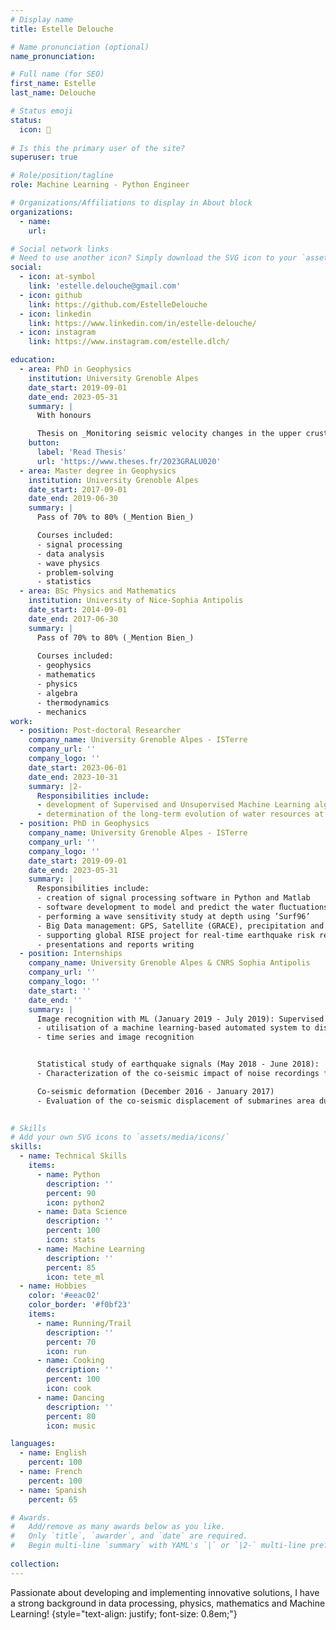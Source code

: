 ```yaml
---
# Display name
title: Estelle Delouche

# Name pronunciation (optional)
name_pronunciation: 

# Full name (for SEO)
first_name: Estelle
last_name: Delouche

# Status emoji
status:
  icon: 👋
  
# Is this the primary user of the site?
superuser: true

# Role/position/tagline
role: Machine Learning - Python Engineer

# Organizations/Affiliations to display in About block
organizations:
  - name: 
    url: 

# Social network links
# Need to use another icon? Simply download the SVG icon to your `assets/media/icons/` folder.
social:
  - icon: at-symbol
    link: 'estelle.delouche@gmail.com'
  - icon: github
    link: https://github.com/EstelleDelouche
  - icon: linkedin
    link: https://www.linkedin.com/in/estelle-delouche/
  - icon: instagram
    link: https://www.instagram.com/estelle.dlch/

education:
  - area: PhD in Geophysics
    institution: University Grenoble Alpes
    date_start: 2019-09-01
    date_end: 2023-05-31
    summary: |
      With honours 

      Thesis on _Monitoring seismic velocity changes in the upper crust and aquifer dynamics_. Supervised by [Laurent Stehly](https://scholar.google.com/citations?user=VeMpdccAAAAJ&hl=fr). Presented papers at 6 international conferences with the contributions being published in 3 journals.
    button:
      label: 'Read Thesis'
      url: 'https://www.theses.fr/2023GRALU020'
  - area: Master degree in Geophysics
    institution: University Grenoble Alpes
    date_start: 2017-09-01
    date_end: 2019-06-30
    summary: |
      Pass of 70% to 80% (_Mention Bien_)

      Courses included:
      - signal processing
      - data analysis
      - wave physics
      - problem-solving
      - statistics
  - area: BSc Physics and Mathematics
    institution: University of Nice-Sophia Antipolis
    date_start: 2014-09-01
    date_end: 2017-06-30
    summary: |
      Pass of 70% to 80% (_Mention Bien_)
      
      Courses included:
      - geophysics
      - mathematics
      - physics
      - algebra
      - thermodynamics
      - mechanics
work:
  - position: Post-doctoral Researcher
    company_name: University Grenoble Alpes - ISTerre
    company_url: ''
    company_logo: ''
    date_start: 2023-06-01
    date_end: 2023-10-31
    summary: |2-
      Responsibilities include:
      - development of Supervised and Unsupervised Machine Learning algorithms to separate and locate volcanic sources
      - determination of the long-term evolution of water resources at European scale
  - position: PhD in Geophysics 
    company_name: University Grenoble Alpes - ISTerre 
    company_url: ''
    company_logo: ''
    date_start: 2019-09-01
    date_end: 2023-05-31
    summary: |
      Responsibilities include:
      - creation of signal processing software in Python and Matlab
      - software development to model and predict the water ﬂuctuations inside aquifer systems
      - performing a wave sensitivity study at depth using ’Surf96’
      - Big Data management: GPS, Satellite (GRACE), precipitation and seismic data at European scale
      - supporting global RISE project for real-time earthquake risk reduction
      - presentations and reports writing
  - position: Internships 
    company_name: University Grenoble Alpes & CNRS Sophia Antipolis
    company_url: ''
    company_logo: ''
    date_start: ''
    date_end: ''
    summary: |
      Image recognition with ML (January 2019 - July 2019): Supervised by [Laurent Stehly](https://scholar.google.com/citations?user=VeMpdccAAAAJ&hl=fr). In collaboration with [Marielle Malfante](https://www.linkedin.com/in/marielle-malfante-214a9688/?originalSubdomain=fr), [Jerome Mars](https://www.linkedin.com/in/jerome-mars-59049353/?originalSubdomain=fr) and [Mauro Dalla Mura](https://www.grenoble-inp.fr/fr/recherche-valorisation/mauro-dalla-mura-nouveau-membre-de-liuf)
      - utilisation of a machine learning-based automated system to discriminate the resting, precursory, and post-seismic phases of an earthquake (AAA Codes Malfante et al.,2018)
      - time series and image recognition


      Statistical study of earthquake signals (May 2018 - June 2018):
      - Characterization of the co-seismic impact of noise recordings for l'Aquila and Amatrice earthquakes using statistical moments

      Co-seismic deformation (December 2016 - January 2017)
      - Evaluation of the co-seismic displacement of submarines area during Pedernales event
      

# Skills
# Add your own SVG icons to `assets/media/icons/`
skills:
  - name: Technical Skills
    items:
      - name: Python
        description: ''
        percent: 90
        icon: python2
      - name: Data Science
        description: ''
        percent: 100
        icon: stats
      - name: Machine Learning
        description: ''
        percent: 85
        icon: tete_ml
  - name: Hobbies
    color: '#eeac02'
    color_border: '#f0bf23'
    items:
      - name: Running/Trail
        description: ''
        percent: 70
        icon: run
      - name: Cooking
        description: ''
        percent: 100
        icon: cook
      - name: Dancing
        description: ''
        percent: 80
        icon: music 

languages:
  - name: English
    percent: 100
  - name: French
    percent: 100
  - name: Spanish
    percent: 65

# Awards.
#   Add/remove as many awards below as you like.
#   Only `title`, `awarder`, and `date` are required.
#   Begin multi-line `summary` with YAML's `|` or `|2-` multi-line prefix and indent 2 spaces below.
  
collection:
---
```


Passionate about developing and implementing innovative solutions, I have a strong background in data processing, physics, mathematics and Machine Learning!
{style="text-align: justify; font-size: 0.8em;"}

